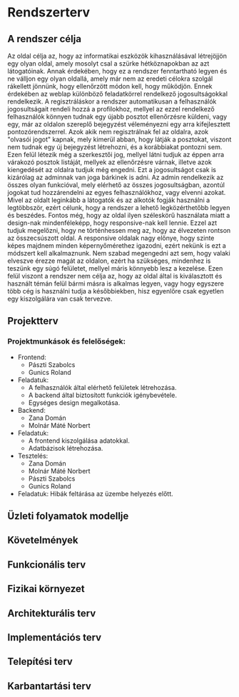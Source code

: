 # Rendszerterv

## A rendszer célja
Az oldal célja az, hogy az informatikai eszközök kihasználásával létrejöjjön egy
olyan oldal, amely mosolyt csal a szürke hétköznapokban az azt látogatóinak.
Annak érdekében, hogy ez a rendszer fenntartható legyen és ne válljon egy olyan
oldallá, amely már nem az eredeti célokra szolgál rákellett jönnünk, hogy ellenőrzött
módon kell, hogy működjön. Ennek érdekében az weblap különböző feladatkörrel
rendelkező jogosultságokkal rendelkezik. A regisztráláskor a rendszer automatikusan
a felhasználók jogosultságait rendeli hozzá a profilokhoz, mellyel az ezzel rendelkező
felhasználók könnyen tudnak egy újabb posztot ellenőrzésre küldeni, vagy egy, már
az oldalon szereplő bejegyzést véleményezni egy arra kifejlesztett pontozórendszerrel. 
Azok akik nem regisztrálnak fel az oldalra, azok "olvasói jogot" kapnak, mely kimerül
abban, hogy látják a posztokat, viszont nem tudnak egy új bejegyzést létrehozni, és a
korábbiakat pontozni sem. Ezen felül létezik még a szerkesztői jog, mellyel látni
tudjuk az éppen arra várakozó posztok listáját, mellyek az ellenőrzésre várnak,
illetve azok kiengedését az oldalra tudjuk még engedni. Ezt a jogosultságot csak is
kizárólag az adminnak van joga bárkinek is adni. Az admin rendelkezik az összes olyan
funkcióval, mely elérhető az összes jogosultságban, azontúl jogokat tud hozzárendelni
az egyes felhasználókhoz, vagy elvenni azokat. Mivel az oldalt leginkább a látogatók
és az alkotók fogják használni a legtöbbször, ezért célunk, hogy a rendszer a lehető
legközérthetőbb legyen és beszédes. Fontos még, hogy az oldal ilyen széleskörű
használata miatt a design-nak mindenféleképp, hogy responsive-nak kell lennie.
Ezzel azt tudjuk megelőzni, hogy ne történhessen meg az, hogy az élvezeten rontson
az összecsúszott oldal. A responsive oldalak nagy előnye, hogy szinte képes majdnem
minden képernyőmérethez igazodni, ezért nekünk is ezt a módszert kell alkalmaznunk.
Nem szabad megengedni azt sem, hogy valaki elveszve érezze magát az oldalon, ezért
ha szükséges, mindenhez is teszünk egy súgó felületet, mellyel máris könnyebb lesz a kezelése. 
Ezen felül viszont a rendszer nem célja az, hogy az oldal által is kiválasztott és
használt témán felül bármi másra is alkalmas legyen, vagy hogy egyszere több cég is
használni tudja a későbbiekben, hisz egyenlőre csak egyetlen egy kiszolgálára van
csak tervezve.

## Projektterv

### Projektmunkások és felelőségek:
* Frontend:
    + Pászti Szabolcs
    + Gunics Roland
* Feladatuk:
    + A felhasználók által elérhető felületek létrehozása. 
    + A backend által biztosított funkciók igénybevétele.
    + Egységes design megalkotása.
* Backend:
    + Zana Domán
    + Molnár Máté Norbert
* Feladatuk: 
    + A frontend kiszolgálása adatokkal.
    + Adatbázisok létrehozása.
* Tesztelés:
    + Zana Domán
    + Molnár Máté Norbert
    + Pászti Szabolcs
    + Gunics Roland
* Feladatuk: Hibák feltárása az üzembe helyezés előtt.

## Üzleti folyamatok modellje

## Követelmények

## Funkcionális terv

## Fizikai környezet

## Architekturális terv

## Implementációs terv

## Telepítési terv

## Karbantartási terv
